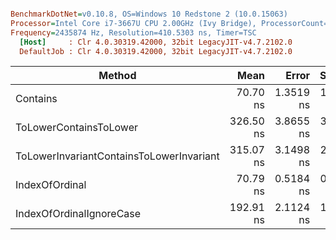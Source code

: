 ``` ini

BenchmarkDotNet=v0.10.8, OS=Windows 10 Redstone 2 (10.0.15063)
Processor=Intel Core i7-3667U CPU 2.00GHz (Ivy Bridge), ProcessorCount=4
Frequency=2435874 Hz, Resolution=410.5303 ns, Timer=TSC
  [Host]     : Clr 4.0.30319.42000, 32bit LegacyJIT-v4.7.2102.0
  DefaultJob : Clr 4.0.30319.42000, 32bit LegacyJIT-v4.7.2102.0


```
 |                                   Method |      Mean |     Error |    StdDev | Scaled | ScaledSD |  Gen 0 | Allocated |
 |----------------------------------------- |----------:|----------:|----------:|-------:|---------:|-------:|----------:|
 |                                 Contains |  70.70 ns | 1.3519 ns | 1.2645 ns |   1.00 |     0.00 |      - |       0 B |
 |                   ToLowerContainsToLower | 326.50 ns | 3.8655 ns | 3.4267 ns |   4.62 |     0.09 | 0.0205 |      44 B |
 | ToLowerInvariantContainsToLowerInvariant | 315.07 ns | 3.1498 ns | 2.9464 ns |   4.46 |     0.09 | 0.0205 |      44 B |
 |                           IndexOfOrdinal |  70.79 ns | 0.5184 ns | 0.4596 ns |   1.00 |     0.02 |      - |       0 B |
 |                 IndexOfOrdinalIgnoreCase | 192.91 ns | 2.1124 ns | 1.9760 ns |   2.73 |     0.05 |      - |       0 B |
